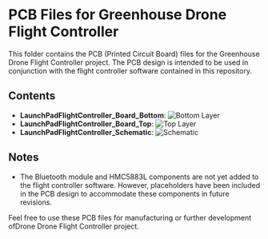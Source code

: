 # PCB Files for Greenhouse Drone Flight Controller

This folder contains the PCB (Printed Circuit Board) files for the Greenhouse Drone Flight Controller project. The PCB design is intended to be used in conjunction with the flight controller software contained in this repository.

## Contents

- **LaunchPadFlightController_Board_Bottom**: ![Bottom Layer](Greenhouse-Drone-Flight-Controller/PCB/LaunchPadFlightController_Board_Bottom.png)
- **LaunchPadFlightController_Board_Top**: ![Top Layer](Greenhouse-Drone-Flight-Controller/PCB/LaunchPadFlightController_Board_Top.png)
- **LaunchPadFlightController_Schematic**: ![Schematic](Greenhouse-Drone-Flight-Controller/PCB/LaunchPadFlightController_Schematic.png)
## Notes

- The Bluetooth module and HMC5883L components are not yet added to the flight controller software. However, placeholders have been included in the PCB design to accommodate these components in future revisions.

Feel free to use these PCB files for manufacturing or further development ofDrone Drone Flight Controller project.
